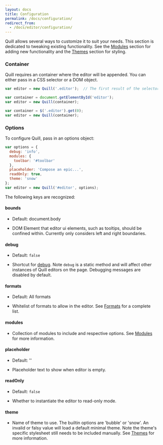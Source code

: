 ```yaml
---
layout: docs
title: Configuration
permalink: /docs/configuration/
redirect_from:
  - /docs/editor/configuration/
---
```


Quill allows several ways to customize it to suit your needs. This section is dedicated to tweaking existing functionality. See the [Modules](/docs/modules/) section for adding new functionality and the [Themes](/docs/themes/) section for styling.


### Container

Quill requires an container where the editor will be appended. You can either pass in a CSS selector or a DOM object.

```javascript
var editor = new Quill('.editor');  // The first result of the selector will be used
```

```javascript
var container = document.getElementById('editor');
var editor = new Quill(container);
```

```javascript
var container = $('.editor').get(0);
var editor = new Quill(container);
```

### Options

To configure Quill, pass in an options object:

```javascript
var options = {
  debug: 'info',
  modules: {
    toolbar: '#toolbar'
  },
  placeholder: 'Compose an epic...',
  readOnly: true,
  theme: 'snow'
};
var editor = new Quill('#editor', options);
```

The following keys are recognized:

#### bounds

- Default: document.body

- DOM Element that editor ui elements, such as tooltips, should be confined within. Currently only considers left and right boundaries.


#### debug

- Default: `false`

- Shortcut for [debug](/docs/api/#debug). Note `debug` is a static method and will affect other instances of Quill editors on the page. Debugging messages are disabled by default.

#### formats

- Default: All formats

- Whitelist of formats to allow in the editor. See [Formats](/docs/formats/) for a complete list.

#### modules

- Collection of modules to include and respective options. See [Modules](/docs/modules/) for more information.

#### placeholder

- Default: ''

- Placeholder text to show when editor is empty.

#### readOnly

- Default: `false`

- Whether to instantiate the editor to read-only mode.

#### theme

- Name of theme to use. The builtin options are 'bubble' or 'snow'. An invalid or falsy value will load a default minimal theme. Note the theme's specific stylesheet still needs to be included manually. See [Themes](/docs/themes/) for more information.
